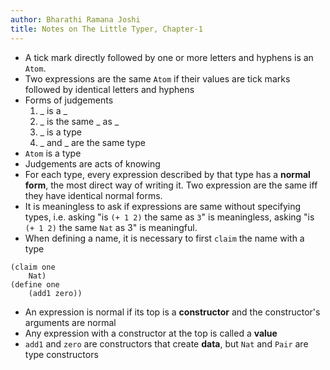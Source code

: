 ```yaml
---
author: Bharathi Ramana Joshi
title: Notes on The Little Typer, Chapter-1
---
```

- A tick mark directly followed by one or more letters and hyphens is an `Atom`.
- Two expressions are the same `Atom` if their values are tick marks followed by
    identical letters and hyphens
- Forms of judgements
    1. _ is a _
    2. _ is the same _ as _
    3. _ is a type
    4. _ and _ are the same type
- `Atom` is a type
- Judgements are acts of knowing
- For each type, every expression described by that type has a **normal form**,
  the most direct way of writing it. Two expression are the same iff they have
  identical normal forms.
- It is meaningless to ask if expressions are same without specifying types,
  i.e. asking "is `(+ 1 2)` the same as `3`" is meaningless, asking "is
  `(+ 1 2)` the same `Nat` as 3" is meaningful.
- When defining a name, it is necessary to first `claim` the name with a type
```
(claim one
    Nat)
(define one
    (add1 zero))
```
- An expression is normal if its top is a **constructor** and the constructor's
  arguments are normal
- Any expression with a constructor at the top is called a **value**
- `add1` and `zero` are constructors that create **data**, but `Nat` and `Pair`
    are type constructors
